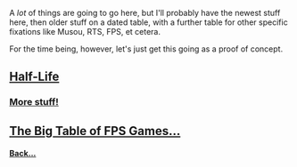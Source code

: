 A *lot* of things are going to go here, but I'll probably have the newest stuff here, then older stuff on a dated table, with a further table for other specific fixations like Musou, RTS, FPS, et cetera.

For the time being, however, let's just get this going as a proof of concept.

## [Half-Life](Half-Life.md)

### [More stuff!](OLDS)




## [The Big Table of FPS Games...](FPS%20FRIDAY)

#### [Back...](Home)